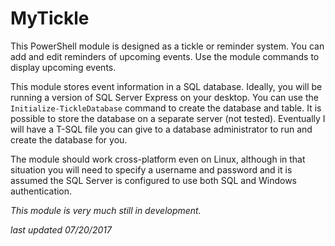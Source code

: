 # MyTickle #

This PowerShell module is designed as a tickle or reminder system. You can add and edit reminders of upcoming events. Use the module commands to display upcoming events.

This module stores event information in a SQL database. Ideally, you will be running a version of SQL Server Express on your desktop. You can use the `Initialize-TickleDatabase` command to create the database and table. It is possible to store the database on a separate server (not tested). Eventually I will have a T-SQL file you can give to a database administrator to run and create the database for you.

The module should work cross-platform even on Linux, although in that situation you will need to specify a username and password and it is assumed the SQL Server is configured to use both SQL and Windows authentication.

*This module is very much still in development.*

_last updated 07/20/2017_
